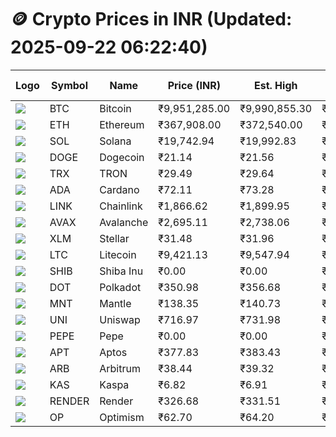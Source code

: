 # 🪙 Crypto Prices in INR (Updated: 2025-09-22 06:22:40)

| Logo | Symbol | Name       | Price (INR) | Est. High | Est. Low | Gross Profit | Fees | Net Profit | ROI % |
|------|--------|------------|-------------|-----------|----------|---------------|------|-------------|--------|
| ![](https://coin-images.coingecko.com/coins/images/1/large/bitcoin.png?1696501400) | BTC    | Bitcoin    | ₹9,951,285.00 | ₹9,990,855.30 | ₹9,911,714.70 | ₹798.46 | ₹200.00 | ₹598.46 | 0.60% |
| ![](https://coin-images.coingecko.com/coins/images/279/large/ethereum.png?1696501628) | ETH    | Ethereum   | ₹367,908.00 | ₹372,540.00 | ₹363,276.00 | ₹2,550.13 | ₹200.00 | ₹2,350.13 | 2.35% |
| ![](https://coin-images.coingecko.com/coins/images/4128/large/solana.png?1718769756) | SOL    | Solana     | ₹19,742.94 | ₹19,992.83 | ₹19,493.05 | ₹2,563.87 | ₹200.00 | ₹2,363.87 | 2.36% |
| ![](https://coin-images.coingecko.com/coins/images/5/large/dogecoin.png?1696501409) | DOGE   | Dogecoin   | ₹21.14 | ₹21.56 | ₹20.72 | ₹4,068.83 | ₹200.00 | ₹3,868.83 | 3.87% |
| ![](https://coin-images.coingecko.com/coins/images/1094/large/tron-logo.png?1696502193) | TRX    | TRON       | ₹29.49 | ₹29.64 | ₹29.34 | ₹1,032.77 | ₹200.00 | ₹832.77 | 0.83% |
| ![](https://coin-images.coingecko.com/coins/images/975/large/cardano.png?1696502090) | ADA    | Cardano    | ₹72.11 | ₹73.28 | ₹70.94 | ₹3,302.86 | ₹200.00 | ₹3,102.86 | 3.10% |
| ![](https://coin-images.coingecko.com/coins/images/877/large/chainlink-new-logo.png?1696502009) | LINK   | Chainlink  | ₹1,866.62 | ₹1,899.95 | ₹1,833.29 | ₹3,636.09 | ₹200.00 | ₹3,436.09 | 3.44% |
| ![](https://coin-images.coingecko.com/coins/images/12559/large/Avalanche_Circle_RedWhite_Trans.png?1696512369) | AVAX   | Avalanche  | ₹2,695.11 | ₹2,738.06 | ₹2,652.16 | ₹3,238.95 | ₹200.00 | ₹3,038.95 | 3.04% |
| ![](https://coin-images.coingecko.com/coins/images/100/large/fmpFRHHQ_400x400.jpg?1735231350) | XLM    | Stellar    | ₹31.48 | ₹31.96 | ₹31.00 | ₹3,086.95 | ₹200.00 | ₹2,886.95 | 2.89% |
| ![](https://coin-images.coingecko.com/coins/images/2/large/litecoin.png?1696501400) | LTC    | Litecoin   | ₹9,421.13 | ₹9,547.94 | ₹9,294.32 | ₹2,728.70 | ₹200.00 | ₹2,528.70 | 2.53% |
| ![](https://coin-images.coingecko.com/coins/images/11939/large/shiba.png?1696511800) | SHIB   | Shiba Inu  | ₹0.00 | ₹0.00 | ₹0.00 | ₹2,505.90 | ₹200.00 | ₹2,305.90 | 2.31% |
| ![](https://coin-images.coingecko.com/coins/images/12171/large/polkadot.png?1696512008) | DOT    | Polkadot   | ₹350.98 | ₹356.68 | ₹345.28 | ₹3,301.67 | ₹200.00 | ₹3,101.67 | 3.10% |
| ![](https://coin-images.coingecko.com/coins/images/30980/large/Mantle-Logo-mark.png?1739213200) | MNT    | Mantle     | ₹138.35 | ₹140.73 | ₹135.97 | ₹3,499.28 | ₹200.00 | ₹3,299.28 | 3.30% |
| ![](https://coin-images.coingecko.com/coins/images/12504/large/uniswap-logo.png?1720676669) | UNI    | Uniswap    | ₹716.97 | ₹731.98 | ₹701.96 | ₹4,275.87 | ₹200.00 | ₹4,075.87 | 4.08% |
| ![](https://coin-images.coingecko.com/coins/images/29850/large/pepe-token.jpeg?1696528776) | PEPE   | Pepe       | ₹0.00 | ₹0.00 | ₹0.00 | ₹3,639.27 | ₹200.00 | ₹3,439.27 | 3.44% |
| ![](https://coin-images.coingecko.com/coins/images/26455/large/aptos_round.png?1696525528) | APT    | Aptos      | ₹377.83 | ₹383.43 | ₹372.23 | ₹3,007.80 | ₹200.00 | ₹2,807.80 | 2.81% |
| ![](https://coin-images.coingecko.com/coins/images/16547/large/arb.jpg?1721358242) | ARB    | Arbitrum   | ₹38.44 | ₹39.32 | ₹37.56 | ₹4,664.04 | ₹200.00 | ₹4,464.04 | 4.46% |
| ![](https://coin-images.coingecko.com/coins/images/25751/large/kaspa-icon-exchanges.png?1696524837) | KAS    | Kaspa      | ₹6.82 | ₹6.91 | ₹6.73 | ₹2,719.77 | ₹200.00 | ₹2,519.77 | 2.52% |
| ![](https://coin-images.coingecko.com/coins/images/11636/large/rndr.png?1696511529) | RENDER | Render     | ₹326.68 | ₹331.51 | ₹321.85 | ₹3,004.24 | ₹200.00 | ₹2,804.24 | 2.80% |
| ![](https://coin-images.coingecko.com/coins/images/25244/large/Optimism.png?1696524385) | OP     | Optimism   | ₹62.70 | ₹64.20 | ₹61.20 | ₹4,906.98 | ₹200.00 | ₹4,706.98 | 4.71% |
